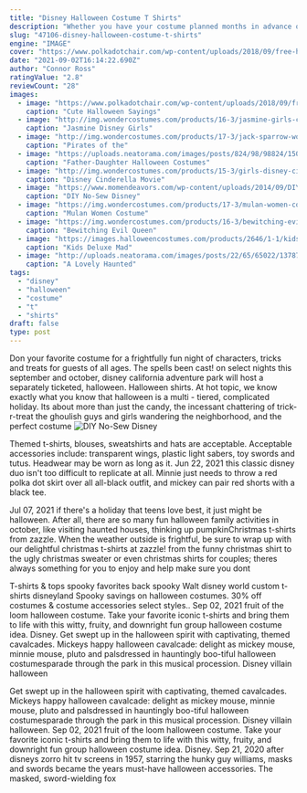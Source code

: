 ```yaml
---
title: "Disney Halloween Costume T Shirts"
description: "Whether you have your costume planned months in advance or need a last-minute plus size halloween shirt or props, we have just the ingredients for some serious hocus pocus. Browse our 2021 collection of plus size halloween costume"
slug: "47106-disney-halloween-costume-t-shirts"
engine: "IMAGE"
cover: "https://www.polkadotchair.com/wp-content/uploads/2018/09/free-halloween-svg-files.jpg"
date: "2021-09-02T16:14:22.690Z"
author: "Connor Ross"
ratingValue: "2.8"
reviewCount: "28"
images:
  - image: "https://www.polkadotchair.com/wp-content/uploads/2018/09/free-halloween-svg-files.jpg"
    caption: "Cute Halloween Sayings"
  - image: "http://img.wondercostumes.com/products/16-3/jasmine-girls-costume-deluxe.jpg"
    caption: "Jasmine Disney Girls"
  - image: "http://img.wondercostumes.com/products/17-3/jack-sparrow-women-costume.jpg"
    caption: "Pirates of the"
  - image: "https://uploads.neatorama.com/images/posts/824/98/98824/1507984835-0.jpg"
    caption: "Father-Daughter Halloween Costumes"
  - image: "http://img.wondercostumes.com/products/15-3/girls-disney-cinderella-movie-wig.jpg"
    caption: "Disney Cinderella Movie"
  - image: "https://www.momendeavors.com/wp-content/uploads/2014/09/DIY-No-Sew-Disneys-Frozen-Kristoff-Costume-610x1024.jpg"
    caption: "DIY No-Sew Disney"
  - image: "https://img.wondercostumes.com/products/17-3/mulan-women-costume.jpg"
    caption: "Mulan Women Costume"
  - image: "https://img.wondercostumes.com/products/16-3/bewitching-evil-queen.jpg"
    caption: "Bewitching Evil Queen"
  - image: "https://images.halloweencostumes.com/products/2646/1-1/kids-deluxe-mad-hatter-costume.jpg"
    caption: "Kids Deluxe Mad"
  - image: "http://uploads.neatorama.com/images/posts/22/65/65022/1378799466-0.jpg"
    caption: "A Lovely Haunted"
tags:
  - "disney"
  - "halloween"
  - "costume"
  - "t"
  - "shirts"
draft: false
type: post
---
```


Don your favorite costume for a frightfully fun night of characters, tricks and treats for guests of all ages. The spells been cast! on select nights this september and october, disney california adventure park will host a separately ticketed, halloween. Halloween shirts. At hot topic, we know exactly what you know  that halloween is a multi - tiered, complicated holiday. Its about more than just the candy, the incessant chattering of trick-r-treat the ghoulish guys and girls wandering the neighborhood, and the perfect costume
![DIY No-Sew Disney](https://www.momendeavors.com/wp-content/uploads/2014/09/DIY-No-Sew-Disneys-Frozen-Kristoff-Costume-610x1024.jpg "DIY No-Sew Disney")

Themed t-shirts, blouses, sweatshirts and hats are acceptable. Acceptable accessories include: transparent wings, plastic light sabers, toy swords and tutus. Headwear may be worn as long as it. Jun 22, 2021 this classic disney duo isn&#39;t too difficult to replicate at all. Minnie just needs to throw a red polka dot skirt over all all-black outfit, and mickey can pair red shorts with a black tee.
<!--inArticleAds-->

<!--galleryOne-->

Jul 07, 2021 if there's a holiday that teens love best, it just might be halloween. After all, there are so many fun halloween family activities in october, like visiting haunted houses, thinking up pumpkinChristmas t-shirts from zazzle. When the weather outside is frightful, be sure to wrap up with our delightful christmas t-shirts at zazzle! from the funny christmas shirt to the ugly christmas sweater or even christmas shirts for couples; theres always something for you to enjoy and help make sure you dont
<!--inArticleAds-->

<!--galleryTwo-->

T-shirts & tops spooky favorites back spooky  Walt disney world custom t-shirts disneyland Spooky savings on halloween costumes. 30% off costumes & costume accessories select styles.. Sep 02, 2021 fruit of the loom halloween costume. Take your favorite iconic t-shirts and bring them to life with this witty, fruity, and downright fun group halloween costume idea.  Disney. Get swept up in the halloween spirit with captivating, themed cavalcades. Mickeys happy halloween cavalcade: delight as mickey mouse, minnie mouse, pluto and palsdressed in hauntingly boo-tiful halloween costumesparade through the park in this musical procession. Disney villain halloween
<!--galleryThree-->

Get swept up in the halloween spirit with captivating, themed cavalcades. Mickeys happy halloween cavalcade: delight as mickey mouse, minnie mouse, pluto and palsdressed in hauntingly boo-tiful halloween costumesparade through the park in this musical procession. Disney villain halloween. Sep 02, 2021 fruit of the loom halloween costume. Take your favorite iconic t-shirts and bring them to life with this witty, fruity, and downright fun group halloween costume idea.  Disney. Sep 21, 2020 after disneys zorro hit tv screens in 1957, starring the hunky guy williams, masks and swords became the years must-have halloween accessories. The masked, sword-wielding fox